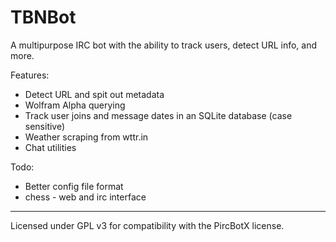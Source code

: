 # TBNBot
A multipurpose IRC bot with the ability to track users, detect URL info, and more.

Features:  
* Detect URL and spit out metadata  
* Wolfram Alpha querying  
* Track user joins and message dates in an SQLite database (case sensitive)
* Weather scraping from wttr.in  
* Chat utilities

Todo:   
* Better config file format  
* chess - web and irc interface 

- - - -

Licensed under GPL v3 for compatibility with the PircBotX license.
